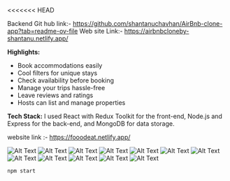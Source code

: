 <<<<<<< HEAD

Backend Git hub link:- https://github.com/shantanuchavhan/AirBnb-clone-app?tab=readme-ov-file
Web site Link:-  https://airbnbcloneby-shantanu.netlify.app/



**Highlights:**
- Book accommodations easily
- Cool filters for unique stays
- Check availability before booking
- Manage your trips hassle-free
- Leave reviews and ratings
- Hosts can list and manage properties

**Tech Stack:**
I used React with Redux Toolkit for the front-end, Node.js and Express for the back-end, and MongoDB for data storage.





website link :- https://fooodeat.netlify.app/

![Alt Text](https://res.cloudinary.com/ddw1upvx3/image/upload/v1703766059/wqjq9mm4rc8nntfdzjjt.png)
![Alt Text](https://res.cloudinary.com/ddw1upvx3/image/upload/v1703766140/mj9iy84yjsfz4jbuhhuy.png)
![Alt Text](https://res.cloudinary.com/ddw1upvx3/image/upload/v1703766066/zxhsnecxhfbuqt5nupxl.png)
![Alt Text](https://res.cloudinary.com/ddw1upvx3/image/upload/v1703766140/gkwosxzwtx0xu0zvxpcc.png)
![Alt Text](https://res.cloudinary.com/ddw1upvx3/image/upload/v1703766140/qnqfemvqyxs0q6tetghk.png)
![Alt Text](https://res.cloudinary.com/ddw1upvx3/image/upload/v1703766058/tuvehatfesrpzjueca2h.png)
![Alt Text](https://res.cloudinary.com/ddw1upvx3/image/upload/v1703766138/po2pyysk5wwgxrloutno.png)
![Alt Text](https://res.cloudinary.com/ddw1upvx3/image/upload/v1703766135/j4603oxkwsmzltvngrim.png)
![Alt Text](https://res.cloudinary.com/ddw1upvx3/image/upload/v1703766136/rokswdwvvwxquvwy3aio.png)
![Alt Text](https://res.cloudinary.com/ddw1upvx3/image/upload/v1703766137/z36u3npqcv1kj1pa7itw.png)
![Alt Text](https://res.cloudinary.com/ddw1upvx3/image/upload/v1703766136/ao5vwrdpngklekluxwkq.png)
![Alt Text](https://res.cloudinary.com/ddw1upvx3/image/upload/v1703766140/vhmnftvlw8xqjxisskjv.png)







```bash
npm start
```



